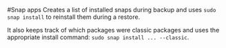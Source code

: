 #Snap apps
Creates a list of installed snaps during backup and uses `sudo snap install` to 
reinstall them during a restore.

It also keeps track of which packages were classic packages and uses the appropriate 
install command: `sudo snap install ... --classic`.